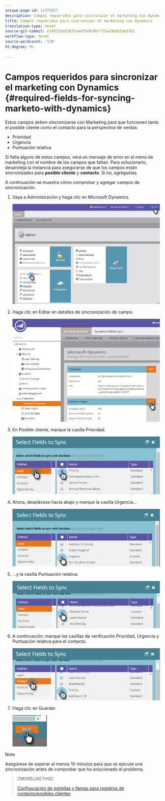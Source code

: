```yaml
---
unique-page-id: 11375827
description: Campos requeridos para sincronizar el marketing con Dynamics - Documentos de marketing - Documentación del producto
title: Campos requeridos para sincronizar el marketing con Dynamics
translation-type: tm+mt
source-git-commit: e149133a5383faaef5e9c9b7775ae36e633ed7b1
workflow-type: tm+mt
source-wordcount: '178'
ht-degree: 0%

---
```



# Campos requeridos para sincronizar el marketing con Dynamics {#required-fields-for-syncing-marketo-with-dynamics}

Estos campos *deben* sincronizarse con Marketing para que funcionen tanto el posible cliente como el contacto para la perspectiva de ventas:

* Prioridad
* Urgencia
* Puntuación relativa

Si falta alguno de estos campos, verá un mensaje de error en el menú de marketing con el nombre de los campos que faltan. Para solucionarlo, desproteja la instancia para asegurarse de que los campos están sincronizados para **posible cliente** y **contacto**. Si no, agréguelas.

A continuación se muestra cómo comprobar y agregar campos de sincronización.

1. Vaya a Administración y haga clic en Microsoft Dynamics.

   ![](assets/image2015-10-9-9-3a50-3a9.png)

1. Haga clic en Editar en detalles de sincronización de campo.

   ![](assets/image2015-10-9-9-3a52-3a23.png)

1. En Posible cliente, marque la casilla Prioridad.

   ![](assets/image2016-6-8-13-3a33-3a50.png)

1. Ahora, desplácese hacia abajo y marque la casilla Urgencia...

   ![](assets/image2016-6-8-13-3a35-3a22.png)

1. ...y la casilla Puntuación relativa.

   ![](assets/image2016-6-8-13-3a36-3a1.png)

1. A continuación, marque las casillas de verificación Prioridad, Urgencia y Puntuación relativa para el contacto.

   ![](assets/image2016-6-8-13-3a36-3a36.png)

1. Haga clic en Guardar.

   ![](assets/image2016-6-8-13-3a41-3a27.png)

>[!NOTE]
>
>Asegúrese de esperar al menos 10 minutos para que se ejecute una sincronización antes de comprobar que ha solucionado el problema.

>[!MORELIKETHIS]
>
>[Configuración de estrellas y llamas para registros de contacto/posibles clientes](http://docs.marketo.com/x/BICMAg)

